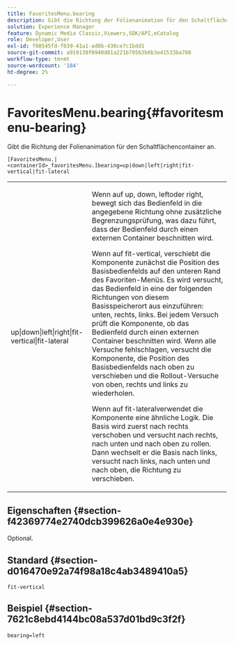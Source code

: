 ```yaml
---
title: FavoritesMenu.bearing
description: Gibt die Richtung der Folienanimation für den Schaltflächencontainer an.
solution: Experience Manager
feature: Dynamic Media Classic,Viewers,SDK/API,eCatalog
role: Developer,User
exl-id: f08545fd-f039-41a1-ad0b-430ce7c1bdd1
source-git-commit: a919130f0940d81a221b79563b6b3e41533ba788
workflow-type: tm+mt
source-wordcount: '184'
ht-degree: 2%

---
```


# FavoritesMenu.bearing{#favoritesmenu-bearing}

Gibt die Richtung der Folienanimation für den Schaltflächencontainer an.

`[FavoritesMenu.|<containerId>_favoritesMenu.]bearing=up|down|left|right|fit-vertical|fit-lateral`

<table id="table_2B109D2F91E64B5382B31921C3780FA5"> 
 <tbody> 
  <tr> 
   <td colname="col1"> <p><span class="codeph"> up|down|left|right|fit-vertical|fit-lateral</span> </p> </td> 
   <td colname="col2"> <p> Wenn auf <span class="codeph"> up</span>, <span class="codeph"> down</span>, <span class="codeph"> left</span>oder <span class="codeph"> right</span>, bewegt sich das Bedienfeld in die angegebene Richtung ohne zusätzliche Begrenzungsprüfung, was dazu führt, dass der Bedienfeld durch einen externen Container beschnitten wird. </p> <p>Wenn auf <span class="codeph"> fit-vertical</span>, verschiebt die Komponente zunächst die Position des Basisbedienfelds auf den unteren Rand des Favoriten-Menüs. Es wird versucht, das Bedienfeld in eine der folgenden Richtungen von diesem Basisspeicherort aus einzuführen: unten, rechts, links. Bei jedem Versuch prüft die Komponente, ob das Bedienfeld durch einen externen Container beschnitten wird. Wenn alle Versuche fehlschlagen, versucht die Komponente, die Position des Basisbedienfelds nach oben zu verschieben und die Rollout-Versuche von oben, rechts und links zu wiederholen. </p> <p>Wenn auf <span class="codeph"> fit-lateral</span>verwendet die Komponente eine ähnliche Logik. Die Basis wird zuerst nach rechts verschoben und versucht nach rechts, nach unten und nach oben zu rollen. Dann wechselt er die Basis nach links, versucht nach links, nach unten und nach oben, die Richtung zu verschieben. </p> </td> 
  </tr> 
 </tbody> 
</table>

## Eigenschaften {#section-f42369774e2740dcb399626a0e4e930e}

Optional.

## Standard {#section-d016470e92a74f98a18c4ab3489410a5}

`fit-vertical`

## Beispiel {#section-7621c8ebd4144bc08a537d01bd9c3f2f}

`bearing=left`
